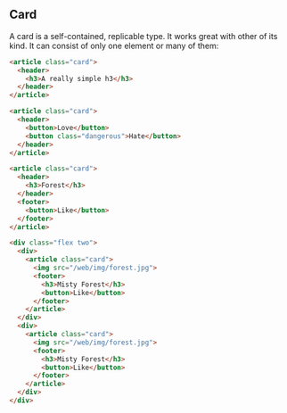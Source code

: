 ## Card

A card is a self-contained, replicable type. It works great with other of its kind. It can consist of only one element or many of them:

```html
<article class="card">
  <header>
    <h3>A really simple h3</h3>
  </header>
</article>
```

```html
<article class="card">
  <header>
    <button>Love</button>
    <button class="dangerous">Hate</button>
  </header>
</article>
```

```html
<article class="card">
  <header>
    <h3>Forest</h3>
  </header>
  <footer>
    <button>Like</button>
  </footer>
</article>
```

```html
<div class="flex two">
  <div>
    <article class="card">
      <img src="/web/img/forest.jpg">
      <footer>
        <h3>Misty Forest</h3>
        <button>Like</button>
      </footer>
    </article>
  </div>
  <div>
    <article class="card">
      <img src="/web/img/forest.jpg">
      <footer>
        <h3>Misty Forest</h3>
        <button>Like</button>
      </footer>
    </article>
  </div>
</div>
```
